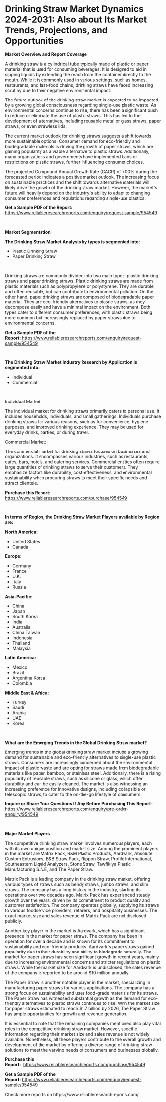 <p><h1>Drinking Straw Market Dynamics 2024-2031: Also about Its Market Trends, Projections, and Opportunities</h1></p><p><strong>Market Overview and Report Coverage</strong></p>
<p><p>A drinking straw is a cylindrical tube typically made of plastic or paper material that is used for consuming beverages. It is designed to aid in sipping liquids by extending the reach from the container directly to the mouth. While it is commonly used in various settings, such as homes, restaurants, and fast-food chains, drinking straws have faced increasing scrutiny due to their negative environmental impact.</p><p>The future outlook of the drinking straw market is expected to be impacted by a growing global consciousness regarding single-use plastic waste. As environmental concerns continue to rise, there has been a significant push to reduce or eliminate the use of plastic straws. This has led to the development of alternatives, including reusable metal or glass straws, paper straws, or even strawless lids.</p><p>The current market outlook for drinking straws suggests a shift towards more sustainable options. Consumer demand for eco-friendly and biodegradable materials is driving the growth of paper straws, which are gaining popularity as a viable alternative to plastic straws. Additionally, many organizations and governments have implemented bans or restrictions on plastic straws, further influencing consumer choices.</p><p>The projected Compound Annual Growth Rate (CAGR) of 7.00% during the forecasted period indicates a positive market outlook. The increasing focus on sustainable practices and the shift towards alternative materials will likely drive the growth of the drinking straw market. However, the market's future will heavily depend on the industry's ability to adapt to changing consumer preferences and regulations regarding single-use plastics.</p></p>
<p><strong>Get a Sample PDF of the Report:</strong> <a href="https://www.reliableresearchreports.com/enquiry/request-sample/954549">https://www.reliableresearchreports.com/enquiry/request-sample/954549</a></p>
<p>&nbsp;</p>
<p><strong>Market Segmentation</strong></p>
<p><strong>The Drinking Straw Market Analysis by types is segmented into:</strong></p>
<p><ul><li>Plastic Drinking Straw</li><li>Paper Drinking Straw</li></ul></p>
<p>&nbsp;</p>
<p><p>Drinking straws are commonly divided into two main types: plastic drinking straws and paper drinking straws. Plastic drinking straws are made from plastic materials such as polypropylene or polystyrene. They are durable and often reusable, but can contribute to environmental pollution. On the other hand, paper drinking straws are composed of biodegradable paper material. They are eco-friendly alternatives to plastic straws, as they decompose easily and have a minimal impact on the environment. Both types cater to different consumer preferences, with plastic straws being more common but increasingly replaced by paper straws due to environmental concerns.</p></p>
<p><strong>Get a Sample PDF of the Report:</strong>&nbsp;<a href="https://www.reliableresearchreports.com/enquiry/request-sample/954549">https://www.reliableresearchreports.com/enquiry/request-sample/954549</a></p>
<p>&nbsp;</p>
<p><strong>The Drinking Straw Market Industry Research by Application is segmented into:</strong></p>
<p><ul><li>Individual</li><li>Commercial</li></ul></p>
<p>&nbsp;</p>
<p><p>Individual Market:</p><p>The individual market for drinking straws primarily caters to personal use. It includes households, individuals, and small gatherings. Individuals purchase drinking straws for various reasons, such as for convenience, hygiene purposes, and improved drinking experience. They may be used for everyday drinks, parties, or during travel.</p><p>Commercial Market:</p><p>The commercial market for drinking straws focuses on businesses and organizations. It encompasses various industries, such as restaurants, cafes, bars, hotels, and catering services. Commercial entities often require large quantities of drinking straws to serve their customers. They emphasize factors like durability, cost-effectiveness, and environmental sustainability when procuring straws to meet their specific needs and attract clientele.</p></p>
<p><strong>Purchase this Report:</strong>&nbsp; <a href="https://www.reliableresearchreports.com/purchase/954549">https://www.reliableresearchreports.com/purchase/954549</a></p>
<p>&nbsp;</p>
<p><strong>In terms of Region, the Drinking Straw Market Players available by Region are:</strong></p>
<p>
    <p> <strong> North America: </strong>
        <ul>
            <li>United States</li>
            <li>Canada</li>
        </ul>
        </p> 
    <p> <strong> Europe: </strong>
        <ul>
            <li>Germany</li>
            <li>France</li>
            <li>U.K.</li>
            <li>Italy</li>
            <li>Russia</li>
        </ul>
        </p> 
    <p> <strong> Asia-Pacific: </strong>
        <ul>
            <li>China</li>
            <li>Japan</li>
            <li>South Korea</li>
            <li>India</li>
            <li>Australia</li>
            <li>China Taiwan</li>
            <li>Indonesia</li>
            <li>Thailand</li>
            <li>Malaysia</li>
        </ul>
        </p> 
    <p> <strong> Latin America: </strong>
        <ul>
            <li>Mexico</li>
            <li>Brazil</li>
            <li>Argentina Korea</li>
            <li>Colombia</li>
        </ul>
        </p> 
    <p> <strong> Middle East & Africa: </strong>
        <ul>
            <li>Turkey</li>
            <li>Saudi</li>
            <li>Arabia</li>
            <li>UAE</li>
            <li>Korea</li>
        </ul>
    </p>
    </p>
<p>&nbsp;</p>
<p><strong>What are the Emerging Trends in the Global Drinking Straw market?</strong></p>
<p><p>Emerging trends in the global drinking straw market include a growing demand for sustainable and eco-friendly alternatives to single-use plastic straws. Consumers are increasingly concerned about the environmental impact of plastic waste and are opting for straws made from biodegradable materials like paper, bamboo, or stainless steel. Additionally, there is a rising popularity of reusable straws, such as silicone or glass, which offer durability and can be easily cleaned. The market is also witnessing an increasing preference for innovative designs, including collapsible or telescopic straws, to cater to the on-the-go lifestyle of consumers.</p></p>
<p><strong>Inquire or Share Your Questions If Any Before Purchasing This Report</strong>- <a href="https://www.reliableresearchreports.com/enquiry/pre-order-enquiry/954549">https://www.reliableresearchreports.com/enquiry/pre-order-enquiry/954549</a></p>
<p>&nbsp;</p>
<p><strong>Major Market Players</strong></p>
<p><p>The competitive drinking straw market involves numerous players, each with its own unique position and market size. Among the prominent players in the market are Matrix Pack, R&M Plastic Products, Aardvark, Absolute Custom Extrusions, B&B Straw Pack, Nippon Straw, Profile International, Southeastern Liquid Analyzers, Stone Straw, Tawfikiya Plastic Manufacturing S.A.E, and The Paper Straw.</p><p>Matrix Pack is a leading company in the drinking straw market, offering various types of straws such as bendy straws, jumbo straws, and slim straws. The company has a long history in the industry, starting its operations over two decades ago. Matrix Pack has experienced steady growth over the years, driven by its commitment to product quality and customer satisfaction. The company operates globally, supplying its straws to various foodservice providers, retailers, and hospitality businesses. The exact market size and sales revenue of Matrix Pack are not disclosed publicly.</p><p>Another key player in the market is Aardvark, which has a significant presence in the market for paper straws. The company has been in operation for over a decade and is known for its commitment to sustainability and eco-friendly products. Aardvark's paper straws gained popularity due to their durability and ability to biodegrade naturally. The market for paper straws has seen significant growth in recent years, mainly due to increasing environmental concerns and stricter regulations on plastic straws. While the market size for Aardvark is undisclosed, the sales revenue of the company is reported to be around $10 million annually.</p><p>The Paper Straw is another notable player in the market, specializing in manufacturing paper straws for various applications. The company has a strong focus on sustainability and uses food-grade materials for its straws. The Paper Straw has witnessed substantial growth as the demand for eco-friendly alternatives to plastic straws continues to rise. With the market size for paper straws estimated to reach $1.7 billion by 2026, The Paper Straw has ample opportunities for growth and revenue generation.</p><p>It is essential to note that the remaining companies mentioned also play vital roles in the competitive drinking straw market. However, specific information regarding their market size and sales revenue is not widely available. Nonetheless, all these players contribute to the overall growth and development of the market by offering a diverse range of drinking straw solutions to meet the varying needs of consumers and businesses globally.</p></p>
<p><strong>Purchase this Report:</strong>&nbsp;&nbsp;<a href="https://www.reliableresearchreports.com/purchase/954549">https://www.reliableresearchreports.com/purchase/954549</a></p>
<p></p>
<p><strong>Get a Sample PDF of the Report:</strong>&nbsp;<a href="https://www.reliableresearchreports.com/enquiry/request-sample/954549">https://www.reliableresearchreports.com/enquiry/request-sample/954549</a></p>
<p>Check more reports on https://www.reliableresearchreports.com/</p>